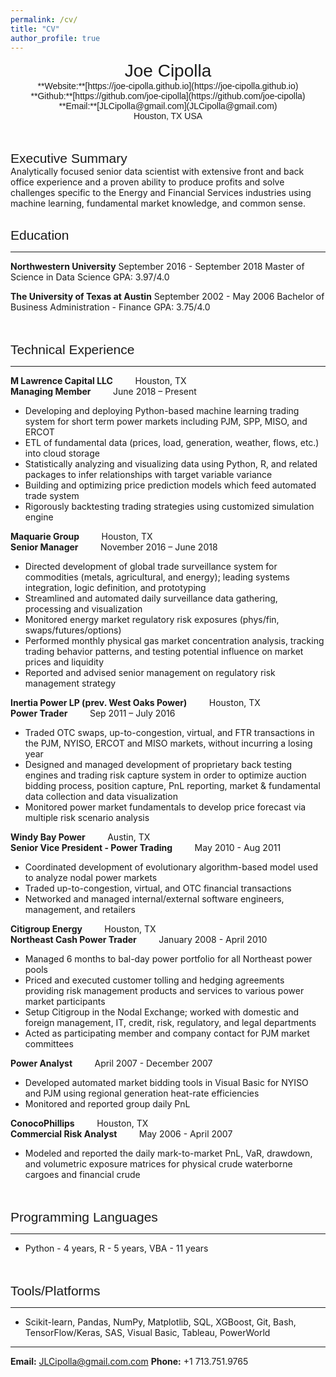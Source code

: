 ```yaml
---
permalink: /cv/
title: "CV"
author_profile: true
---
```


<center><span style="font-family:sans-serif; font-size:2em;">Joe Cipolla</span></center>
<center><span style="font-family:sans-serif; font-size:1em;">**Website:**[https://joe-cipolla.github.io](https://joe-cipolla.github.io)</span></center>
<center><span style="font-family:sans-serif; font-size:1em;">**Github:**[https://github.com/joe-cipolla](https://github.com/joe-cipolla)</span></center>
<center><span style="font-family:sans-serif; font-size:1em;">**Email:**[JLCipolla@gmail.com](JLCipolla@gmail.com)</span></center>
<center><span style="font-family:sans-serif; font-size:1em;">Houston, TX USA</span></center>
<br/><br/>

<span style="font-family:sans-serif; font-size:1.5em;">Executive Summary</span> <br />
Analytically focused senior data scientist with extensive front and back office experience and a proven
ability to produce profits and solve challenges specific to the Energy and Financial Services
industries using machine learning, fundamental market knowledge, and common sense.
<br/><br/>


<span style="font-family:sans-serif; font-size:1.5em;">Education</span>
- - - -

**Northwestern University**                                September 2016 - September 2018
Master of Science in Data Science
GPA: 3.97/4.0

**The University of Texas at Austin**                      September 2002 - May 2006
Bachelor of Business Administration - Finance
GPA: 3.75/4.0

<br/><br/>
<span style="font-family:sans-serif; font-size:1.5em;">Technical Experience</span>
- - - -

**M Lawrence Capital LLC** &nbsp;&nbsp;&nbsp;&nbsp;&nbsp;&nbsp;&nbsp; Houston, TX <br />
**Managing Member** &nbsp;&nbsp;&nbsp;&nbsp;&nbsp;&nbsp;&nbsp; June 2018 – Present
*	Developing and deploying Python-based machine learning trading system for short term power markets
  including PJM, SPP, MISO, and ERCOT
*	ETL of fundamental data (prices, load, generation, weather, flows, etc.) into cloud storage
*	Statistically analyzing and visualizing data using Python, R, and related packages to infer
  relationships with target variable variance
*	Building and optimizing price prediction models which feed automated trade system
*	Rigorously backtesting trading strategies using customized simulation engine

**Maquarie Group** &nbsp;&nbsp;&nbsp;&nbsp;&nbsp;&nbsp;&nbsp; Houston, TX <br />
**Senior Manager** &nbsp;&nbsp;&nbsp;&nbsp;&nbsp;&nbsp;&nbsp; November 2016 – June 2018
*	Directed development of global trade surveillance system for commodities (metals, agricultural,
  and energy); leading systems integration, logic definition, and prototyping
* Streamlined and automated daily surveillance data gathering, processing and visualization
* Monitored energy market regulatory risk exposures (phys/fin, swaps/futures/options)
* Performed monthly physical gas market concentration analysis, tracking trading behavior patterns,
  and testing potential influence on market prices and liquidity
* Reported and advised senior management on regulatory risk management strategy


**Inertia Power LP (prev. West Oaks Power)** &nbsp;&nbsp;&nbsp;&nbsp;&nbsp;&nbsp;&nbsp; Houston, TX <br />
**Power Trader** &nbsp;&nbsp;&nbsp;&nbsp;&nbsp;&nbsp;&nbsp; Sep 2011 – July 2016
* Traded OTC swaps, up-to-congestion, virtual, and FTR transactions in the PJM, NYISO, ERCOT and
  MISO markets, without incurring a losing year
* Designed and managed development of proprietary back testing engines and trading risk capture
  system in order to optimize auction bidding process, position capture, PnL reporting, market
  & fundamental data collection and data visualization
* Monitored power market fundamentals to develop price forecast via multiple risk scenario analysis


**Windy Bay Power** &nbsp;&nbsp;&nbsp;&nbsp;&nbsp;&nbsp;&nbsp; Austin, TX <br />
**Senior Vice President - Power Trading** &nbsp;&nbsp;&nbsp;&nbsp;&nbsp;&nbsp;&nbsp; May 2010 - Aug 2011
*	Coordinated development of evolutionary algorithm-based model used to analyze nodal power markets
*	Traded up-to-congestion, virtual, and OTC financial transactions
*	Networked and managed internal/external software engineers, management, and retailers


**Citigroup Energy** &nbsp;&nbsp;&nbsp;&nbsp;&nbsp;&nbsp;&nbsp; Houston, TX <br />
**Northeast Cash Power Trader** &nbsp;&nbsp;&nbsp;&nbsp;&nbsp;&nbsp;&nbsp; January 2008 - April 2010
* Managed 6 months to bal-day power portfolio for all Northeast power pools
* Priced and executed customer tolling and hedging agreements providing risk management
  products and services to various power market participants
* Setup Citigroup in the Nodal Exchange; worked with domestic and foreign management, IT,
  credit, risk, regulatory, and legal departments
* Acted as participating member and company contact for PJM market committees

**Power Analyst** &nbsp;&nbsp;&nbsp;&nbsp;&nbsp;&nbsp;&nbsp; April 2007 - December 2007
* Developed automated market bidding tools in Visual Basic for NYISO and PJM using regional
  generation heat-rate efficiencies
* Monitored and reported group daily PnL


**ConocoPhillips** &nbsp;&nbsp;&nbsp;&nbsp;&nbsp;&nbsp;&nbsp; Houston, TX <br />
**Commercial Risk Analyst** &nbsp;&nbsp;&nbsp;&nbsp;&nbsp;&nbsp;&nbsp;  May 2006 - April 2007
*	Modeled and reported the daily mark-to-market PnL, VaR, drawdown, and volumetric exposure
  matrices for physical crude waterborne cargoes and financial crude

<br/><br/>
<span style="font-family:sans-serif; font-size:1.5em;">Programming Languages</span>
- - - -
* Python - 4 years, R - 5 years, VBA - 11 years

<br/><br/>
<span style="font-family:sans-serif; font-size:1.5em;">Tools/Platforms</span>
- - - -
* Scikit-learn, Pandas, NumPy, Matplotlib, SQL, XGBoost, Git, Bash, TensorFlow/Keras, SAS, Visual Basic, Tableau, PowerWorld



- - - -
**Email:** JLCipolla@gmail.com.com
**Phone:** +1 713.751.9765
